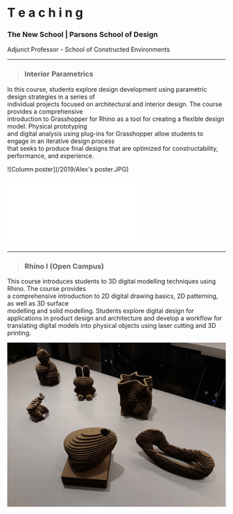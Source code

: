 # T e a c h i n g

### The New School | Parsons School of Design
Adjunct Professor - School of Constructed Environments

------
> ### Interior Parametrics

In this course, students explore design development using parametric design strategies in a series of  
individual projects focused on architectural and interior design. The course provides a comprehensive  
introduction to Grasshopper for Rhino as a tool for creating a flexible design model. Physical prototyping  
and digital analysis using plug-ins for Grasshopper allow students to engage in an iterative design process  
that seeks to produce final designs that are optimized for constructability, performance, and experience.

![Column poster](/2019/Alex's poster.JPG)

![Cooper Square](./fall.md) 


------
> ### Rhino I (Open Campus)

This course introduces students to 3D digital modelling techniques using Rhino. The course provides  
a comprehensive introduction to 2D digital drawing basics, 2D patterning, as well as 3D surface  
modelling and solid modelling. Students explore digital design for applications in product design and
architecture and develop a workflow for translating digital models into physical objects using laser cutting
and 3D printing.

![Add files via upload](/2019/20190703_192647.jpg)

